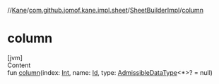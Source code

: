 //[Kane](../../index.md)/[com.github.jomof.kane.impl.sheet](../index.md)/[SheetBuilderImpl](index.md)/[column](column.md)



# column  
[jvm]  
Content  
fun [column](column.md)(index: [Int](https://kotlinlang.org/api/latest/jvm/stdlib/kotlin/-int/index.html), name: [Id](../../com.github.jomof.kane.impl/index.md#%5Bcom.github.jomof.kane.impl%2FId%2F%2F%2FPointingToDeclaration%2F%5D%2FClasslikes%2F-2050809013), type: [AdmissibleDataType](../-admissible-data-type/index.md)<*>? = null)  




